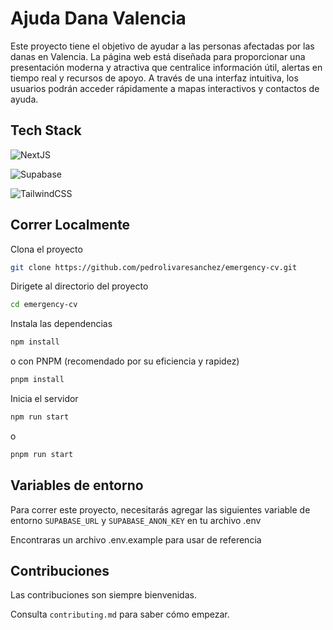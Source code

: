 # Ajuda Dana Valencia

Este proyecto tiene el objetivo de ayudar a las personas afectadas por las danas en Valencia. La página web está diseñada para proporcionar una presentación moderna y atractiva que centralice información útil, alertas en tiempo real y recursos de apoyo. A través de una interfaz intuitiva, los usuarios podrán acceder rápidamente a mapas interactivos y contactos de ayuda.

## Tech Stack

![NextJS](https://img.shields.io/badge/next.js-000000?style=for-the-badge&logo=nextdotjs&logoColor=white)

![Supabase](https://shields.io/badge/supabase-black?logo=supabase&style=for-the-badge)

![TailwindCSS](https://img.shields.io/badge/tailwindcss-%2338B2AC.svg?style=for-the-badge&logo=tailwind-css&logoColor=white)

## Correr Localmente

Clona el proyecto

```bash
git clone https://github.com/pedrolivaresanchez/emergency-cv.git
```

Dirigete al directorio del proyecto

```bash
cd emergency-cv
```

Instala las dependencias

```bash
npm install
```

o con PNPM (recomendado por su eficiencia y rapidez)

```bash
pnpm install
```

Inicia el servidor

```bash
npm run start
```

o

```bash
pnpm run start
```

## Variables de entorno

Para correr este proyecto, necesitarás agregar las siguientes variable de entorno `SUPABASE_URL` y `SUPABASE_ANON_KEY` en tu archivo .env

Encontraras un archivo .env.example para usar de referencia

## Contribuciones

Las contribuciones son siempre bienvenidas.

Consulta `contributing.md` para saber cómo empezar.
